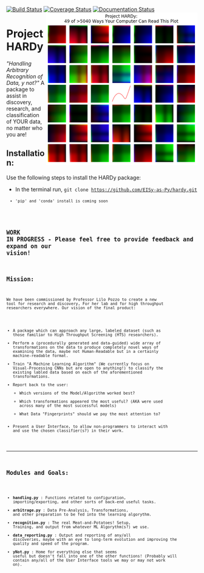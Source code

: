 [![Build Status](https://travis-ci.org/EISy-as-Py/hardy.svg?branch=master&kill_cache=1)](https://travis-ci.org/EISy-as-Py/hardy)
[![Coverage Status](https://coveralls.io/repos/github/EISy-as-Py/hardy/badge.svg?branch=master&kill_cache=1)](https://coveralls.io/github//EISy-as-Py/hardy?branch=master)
[![Documentation Status](https://readthedocs.org/projects/hardy/badge/?version=latest)](https://hardy.readthedocs.io/en/latest/?badge=latest)
<img src=https://github.com/EISy-as-Py/hardy/blob/master/doc/images/EIS_Formats.PNG width=400 p align="right">

# Project HARDy
 
 _"Handling Arbitrary Recognition of Data, y not?"_
A package to assist in discovery, research, and classification of YOUR data, no matter who you are! 

## Installation:
Use the following steps to install the HARDy package:
* In the terminal run, <code>git clone https://github.com/EISy-as-Py/hardy.git<code>
* 'pip' and 'conda' install is coming soon 

WORK IN PROGRESS - Please feel free to provide feedback and expand on our vision!
-----------------------------------------------------------------
## Mission:
We have been commissioned by Professor Lilo Pozzo to create a new tool for research and discovery, For her lab and for high throughput researchers everywhere. 
Our vision of the final product:
 * A package which can approach any large, labeled dataset (such as those familiar to High Throughput Screening (HTS) researchers).
 * Perform a (procedurally generated and data-guided) wide array of transformations on the data to produce completely novel ways of examining the data, maybe not Human-Readable but in a certainly machine-readable format.
 * Train "A Machine Learning Algorithm" (We currently focus on Visual-Processing CNNs but are open to anything!) to classify the existing labled data based on each of the aforementioned transformations.
 * Report back to the user:
    * Which versions of the Model/Algorithm worked best?
    * Which transformations appeared the most useful? (AKA were used across many of the most successful models)
    * What Data "Fingerprints" should we pay the most attention to? 
 * Present a User Interface, to allow non-programmers to interact with and use the chosen classifier(s?) in their work.
 
 ------------------------------------------------------------------
 ## Modules and Goals:
 * __handling.py__         :  Functions related to configuration, importing/exporting, and other sorts of back-end useful tasks.
 * __arbitrage.py__        :  Data Pre-Analysis, Transformations, and other preparation to be fed into the learning algorythm.
 * __recognition.py__      :  The real Meat-and-Potatoes! Setup, Training, and output from whatever ML Algorythm(s?) we use.
 * __data_reporting.py__   :  Output and reporting of any/all discoveries, maybe with an eye to long-term evolution and improving the quality and speed of the program.
 * __yNot.py__             :  Home for everything else that seems useful but doesn't fall into one of the other functions! (Probably will contain any/all of the User Interface tools we may or may not work on).
 
 
 
 
